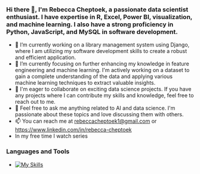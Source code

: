 ### Hi there 👋, I'm Rebecca Cheptoek, a passionate data scientist enthusiast. I have expertise in R, Excel, Power BI, visualization, and machine learning. I also have a strong proficiency in Python, JavaScript, and MySQL in software development. 

<!--
**Rebeccacheptoek/Rebeccacheptoek** is a ✨ _special_ ✨ repository because its `README.md` (this file) appears on your GitHub profile.

Here are some ideas to get you started: 
-->
- 🔭 I’m currently working on a library management system using Django, where I am utilizing my software development skills to create a robust and efficient application.
- 🌱 I’m currently focusing on further enhancing my knowledge in feature engineering and machine learning. I'm actively working on a dataset to gain a complete understanding of the data and applying various machine learning techniques to extract valuable insights.
- 👯  I'm eager to collaborate on exciting data science projects. If you have any projects where I can contribute my skills and knowledge, feel free to reach out to me.
- 💬 Feel free to ask me anything related to AI and data science. I'm passionate about these topics and love discussing them with others.
- 📫 You can reach me at rebeccacheptoek1@gmail.com or https://www.linkedin.com/in/rebecca-cheptoek
- In my free time I watch series
### Languages and Tools
- [![My Skills](https://skillicons.dev/icons?i=js,html,css,figma,git,mysql,python,r,php)](https://skillicons.dev)
